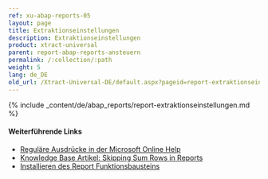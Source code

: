 ```yaml
---
ref: xu-abap-reports-05
layout: page
title: Extraktionseinstellungen
description: Extraktionseinstellungen
product: xtract-universal
parent: report-abap-reports-ansteuern
permalink: /:collection/:path
weight: 5
lang: de_DE
old_url: /Xtract-Universal-DE/default.aspx?pageid=report-extraktionseinstellungen
---
```

{% include _content/de/abap_reports/report-extraktionseinstellungen.md %}

#### Weiterführende Links
- [Reguläre Ausdrücke in der Microsoft Online Help](http://msdn.microsoft.com/de-de/library/az24scfc.aspx)
- [Knowledge Base Artikel: Skipping Sum Rows in Reports](https://kb.theobald-software.com/xtract-universal/skip-rows-in-reports)
- [Installieren des Report Funktionsbausteins](../sap-customizing/report-funktionsbaustein-installieren)

